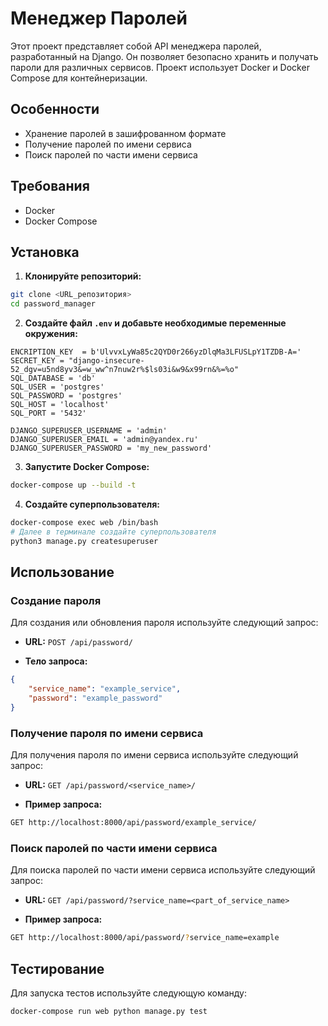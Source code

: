 # Менеджер Паролей

Этот проект представляет собой API менеджера паролей, разработанный на Django. Он позволяет безопасно хранить и получать пароли для различных сервисов. Проект использует Docker и Docker Compose для контейнеризации.

## Особенности

- Хранение паролей в зашифрованном формате
- Получение паролей по имени сервиса
- Поиск паролей по части имени сервиса

## Требования

- Docker
- Docker Compose

## Установка

1. **Клонируйте репозиторий:**

```sh {"id":"01J1CT5384TTKKVX1X2TT8BC7K"}
git clone <URL_репозитория>
cd password_manager
```

2. **Создайте файл `.env` и добавьте необходимые переменные окружения:**

```env {"id":"01J1CT5384TTKKVX1X2WEHAWP5"}
ENCRIPTION_KEY  = b'UlvvxLyWa85c2QYD0r266yzDlqMa3LFUSLpY1TZDB-A='
SECRET_KEY = "django-insecure-52_dgv=u5nd8yv3&=w_ww^n7nuw2r%$ls03i&w9&x99rn&%=%o"
SQL_DATABASE = 'db'
SQL_USER = 'postgres'
SQL_PASSWORD = 'postgres'
SQL_HOST = 'localhost'
SQL_PORT = '5432'

DJANGO_SUPERUSER_USERNAME = 'admin'
DJANGO_SUPERUSER_EMAIL = 'admin@yandex.ru'
DJANGO_SUPERUSER_PASSWORD = 'my_new_password'
```

3. **Запустите Docker Compose:**

```sh {"id":"01J1CT5384TTKKVX1X2X5HJ7AG"}
docker-compose up --build -t
```

4. **Создайте суперпользователя:**

```sh {"id":"01J1CT8M7BR6VYE2VW7BQHSDE5"}
docker-compose exec web /bin/bash
# Далее в терминале создайте суперпользователя
python3 manage.py createsuperuser
```

## Использование

### Создание пароля

Для создания или обновления пароля используйте следующий запрос:

- **URL:** `POST /api/password/`

- **Тело запроса:**

```json {"id":"01J1CT5384TTKKVX1X2ZY0J5H0"}
{
    "service_name": "example_service",
    "password": "example_password"
}
```

### Получение пароля по имени сервиса

Для получения пароля по имени сервиса используйте следующий запрос:

- __URL:__ `GET /api/password/<service_name>/`

- **Пример запроса:**

```sh {"id":"01J1CT5384TTKKVX1X31Z3Z0AP"}
GET http://localhost:8000/api/password/example_service/
```

### Поиск паролей по части имени сервиса

Для поиска паролей по части имени сервиса используйте следующий запрос:

- __URL:__ `GET /api/password/?service_name=<part_of_service_name>`

- **Пример запроса:**

```sh {"id":"01J1CT5384TTKKVX1X340626BV"}
GET http://localhost:8000/api/password/?service_name=example
```

## Тестирование

Для запуска тестов используйте следующую команду:

```sh {"id":"01J1CT5384TTKKVX1X36Q7G3EY"}
docker-compose run web python manage.py test
```